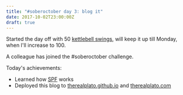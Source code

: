 ```yaml
---
title: "#soberoctober day 3: blog it"
date: 2017-10-02T23:00:00Z
draft: true
---
```


Started the day off with 50 [kettlebell swings](https://www.onnit.com/academy/1-exercise-that-fixes-99-problems/), will keep it up till Monday, when I'll increase to 100.

A colleague has joined the #soberoctober challenge.

Today's achievements:
* Learned how [SPF](https://en.wikipedia.org/wiki/Sender_Policy_Framework) works
* Deployed this blog to [therealplato.github.io](https://therealplato.github.io) and [therealplato.com](http://therealplato.com)
